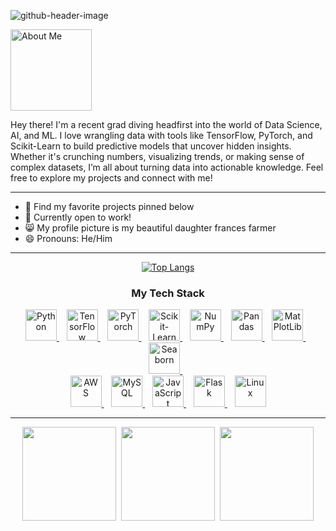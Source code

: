 ![github-header-image](https://github.com/user-attachments/assets/ba0e05be-e833-49d7-ad68-3aafc98e37e7)

<!--
- 🔭 I’m currently working on ...
- 🌱 I’m currently learning ...
- 👯 I’m looking to collaborate on ...
- 🤔 I’m looking for help with ...
- 💬 Ask me about ...
- 📫 How to reach me: ...
- 😄 Pronouns: ...
- ⚡ Fun fact: ...
-->

<img src="https://github.com/user-attachments/assets/1a1f81b7-2c78-495f-ab9e-0298b85621c6" width="130" alt="About Me">

<p>Hey there! I'm a recent grad diving headfirst into the world of Data Science, AI, and ML. I love wrangling data with tools like TensorFlow, PyTorch, and Scikit-Learn to build predictive models that uncover hidden insights. Whether it's crunching numbers, visualizing trends, or making sense of complex datasets, I’m all about turning data into actionable knowledge. Feel free to explore my projects and connect with me!</p>

---

- 🔭 Find my favorite projects pinned below
- 💬 Currently open to work!
- 😸 My profile picture is my beautiful daughter frances farmer
- 😄 Pronouns: He/Him

---

<div style="display: flex; flex-wrap: wrap; justify-content: center; align-items: center; text-align: center;">
  <div style="flex: 1 1 100%; text-align: center;">
    <a href="https://github.com/RobCaamano">
      <img src="https://github-readme-stats.vercel.app/api/top-langs/?username=robcaamano&exclude_repo=MLP-vs-CNN-Federal-Reserve-Economic-Data,ResNet50-CNN-Visualization-and-Transfer-Learning&title_color=FFFFFF&bg_color=259890&text_color=FFFFFF&hide_border=true" alt="Top Langs">
    </a>
  </div>
  <div style="flex: 1 1 100%; text-align: center;">
    <h3>My Tech Stack</h3>
  </div>
</div>

<div style="text-align: center;">
  <a href="https://www.python.org/" target="_blank">
    <img src="https://github.com/user-attachments/assets/2096e5df-b035-441a-b1ff-9836a1e3df28" width="50" alt="Python">
  </a>&nbsp;&nbsp;
  <a href="https://www.tensorflow.org/" target="_blank">
    <img src="https://github.com/user-attachments/assets/345e16f2-fa50-4ab4-bcfc-76c5109df250" width="50" alt="TensorFlow">
  </a>&nbsp;&nbsp;
  <a href="https://pytorch.org/" target="_blank">
    <img src="https://github.com/user-attachments/assets/245f6dcd-0435-4845-abeb-e8ef4ff60580" width="50" alt="PyTorch">
  </a>&nbsp;&nbsp;
  <a href="https://scikit-learn.org/" target="_blank">
    <img src="https://github.com/user-attachments/assets/16c6ac2b-6347-47e7-b94d-b6a55853cd2c" width="50" alt="Scikit-Learn">
  </a>&nbsp;&nbsp;
  <a href="https://numpy.org/" target="_blank">
    <img src="https://github.com/user-attachments/assets/05ed153b-c88e-466d-ad0d-8c29ece0ab70" width="50" alt="NumPy">
  </a>&nbsp;&nbsp;
  <a href="https://pandas.pydata.org/" target="_blank">
    <img src="https://github.com/user-attachments/assets/161cda3a-8947-496d-92ae-05946eb25a23" width="50" alt="Pandas">
  </a>&nbsp;&nbsp;
  <a href="https://matplotlib.org/" target="_blank">
    <img src="https://github.com/user-attachments/assets/2f534ac7-80c2-45ad-9e9e-1cf39511ec71" width="50" alt="MatPlotLib">
  </a>&nbsp;&nbsp;
  <a href="https://seaborn.pydata.org/" target="_blank">
    <img src="https://github.com/user-attachments/assets/978c83f4-e555-42ce-9beb-38541f427ab9" width="50" alt="Seaborn">
  </a>&nbsp;&nbsp;
</div>

<div style="text-align: center;">
  <a href="https://aws.amazon.com/" target="_blank">
    <img src="https://github.com/user-attachments/assets/3488311c-36ef-4ba8-a2d0-1b1da79f7458" width="50" alt="AWS">
  </a>&nbsp;&nbsp;
  <a href="https://www.mysql.com/" target="_blank">
    <img src="https://github.com/user-attachments/assets/72b674ae-7b36-4e3b-a39f-e5662293c974" width="50" alt="MySQL">
  </a>&nbsp;&nbsp;
  <a href="https://www.javascript.com/" target="_blank">
    <img src="https://github.com/user-attachments/assets/414c4b10-6a67-4a9e-a39b-bd23f193b81e" width="50" alt="JavaScript">
  </a>&nbsp;&nbsp;
  <a href="https://flask.palletsprojects.com/" target="_blank">
    <img src="https://github.com/user-attachments/assets/b08a21ab-2611-446e-b3ea-69adef88a437" width="50" alt="Flask">
  </a>&nbsp;&nbsp;
  <a href="https://www.linux.org/" target="_blank">
    <img src="https://github.com/user-attachments/assets/e4711af9-bb0c-49e5-aaee-8547e0770a4f" width="50" alt="Linux">
  </a>
</div>


---

<div align="center">
  <a href="https://www.linkedin.com/in/robcaamano/"><img src="https://github.com/user-attachments/assets/a186c770-eba1-4c6c-bc20-9c81401e47aa" width="150"></a>&nbsp;&nbsp;<a href="mailto:caamanor@gmail.com"><img src="https://github.com/user-attachments/assets/03e1e726-2e86-409a-b402-9e0fdf21d994" width="150"></a>&nbsp;&nbsp;<a href="https://github.com/user-attachments/files/16488801/Roberto.Caamano.Resume.pdf"><img src="https://github.com/user-attachments/assets/65ac5120-0d01-4781-8fee-3297913ee7a3" width="150"></a>
</div>
